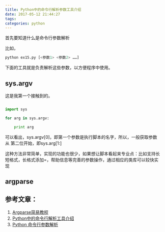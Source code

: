 ```yaml
---
title: Python中的命令行解析参数工具介绍
date: 2017-05-12 21:44:27
tags:
categories: python
---
```



首先要知道什么是命令行参数解析

比如，

```Python
python ex15.py [<参数1> <参数2> ……]
```

下面的工具就是负责解析这些参数，以方便程序中使用。

## sys.argv

这是我第一个接触到的。

```python

import sys

for arg in sys.argv:

	print arg

```

可以看出，sys.argv[0]，即第一个参数是执行脚本的名字，所以，一般获取参数从 第二位开始，即sys.arg[1:]

这种方法非常简单，实现的功能也很少，如果想让脚本看起来专业点：比如支持长短格式，长格式添加=，帮助信息等完善的参数操作，通过相应的类库可以较快实现


## argparse



## 参考文章：

1. [Argparse简易教程](https://blog.ixxoo.me/argparse.html)
2. [Python中的命令行解析工具介绍](http://lingxiankong.github.io/blog/2014/01/14/command-line-parser/)
3. [Python 命令行参数解析](http://www.ueffort.com/python-ming-ling-xing-can-shu-jie-xi/)
